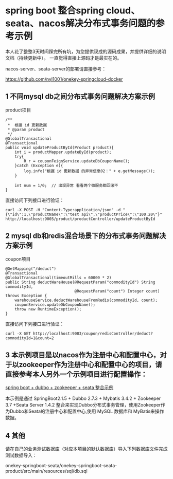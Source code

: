 # spring boot 整合spring cloud、seata、nacos解决分布式事务问题的参考示例
本人花了整整3天时间踩完所有坑，为您提供现成的源码成果，并提供详细的说明文档（持续更新中）。
一直觉得直接上源码才是最实在的。

nacos-server、seata-server的部署请直接参考：

https://github.com/nyl1001/onekey-springcloud-docker

## 1 不同mysql db之间分布式事务问题解决方案示例

product项目


```
/**
 *  根据 id 更新数据
 * @param product
 */
@GlobalTransactional
@Transactional
public void updateProductById(Product product){
    int i = productMapper.updateById(product);
    try{
        R r = couponFeignService.updateDbCouponName();
    }catch (Exception e){
        log.info("根据 id 更新数据 的异常信息02：" + e.getMessage());
    }

    int num = 1/0;  // 出现异常 看看两个微服务都回滚不
}
```

直接访问下列接口进行验证：

```
curl -X POST -H "Content-Type:application/json" -d "{\"id\":1,\"productName\":\"test api\",\"productPrice\":\"100.20\"}" http://localhost:9005/product/productController/updateProductById
```

## 2 mysql db和redis混合场景下的分布式事务问题解决方案示例

coupon项目

```
@GetMapping("/deduct")
@Transactional
@GlobalTransactional(timeoutMills = 60000 * 2)
public String deductWareHouse(@RequestParam("commodityId") String commodityId,
                              @RequestParam("count") Integer count) throws Exception {
    warehouseService.deductWarehouseFromRedis(commodityId, count);
    couponService.updateDbCouponName();
    throw new RuntimeException();
}
```

直接访问下列接口进行验证：

```
curl -X GET http://localhost:9003/coupon/redisController/deduct?commodityId=1&count=2
```

## 3 本示例项目是以nacos作为注册中心和配置中心，对于以zookeeper作为注册中心和配置中心的项目，请直接参考本人另外一个示例项目进行配置操作：
[spring boot + dubbo + zookeeper + seata 整合示例](https://github.com/nyl1001/springboot-dubbo-seata-zk)

本示例是通过 SpringBoot2.1.5 + Dubbo 2.7.3 + Mybatis 3.4.2 + Zookeeper 3.7 +Seata Server 1.4.2 整合来实现Dubbo分布式事务管理，使用Zookeeper作为Dubbo和Seata的注册中心和配置中心,使用 MySQL 数据库和 MyBatis来操作数据。


## 4 其他

请在自己的业务测试数据库（对应本项目的默认数据库）导入下列数据库文件完成测试数据导入：

onekey-springboot-seata/onekey-springboot-seata-product/src/main/resources/sql/db.sql




